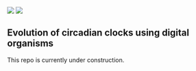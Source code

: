 [![](https://img.shields.io/badge/contributions-welcome-brightgreen.svg?style=flat)](https://github.com/schmelling/clock_evo/issues)
[![](https://img.shields.io/badge/Tweet-@DerSchmelling-green.svg?style=social)](https://twitter.com/derschmelling)

## Evolution of circadian clocks using digital organisms

This repo is currently under construction.
